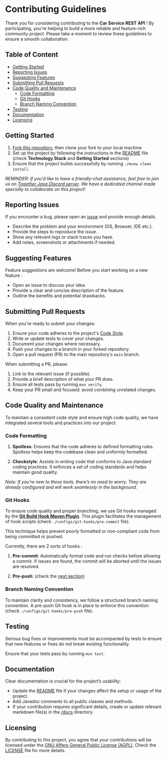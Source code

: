 # Contributing Guidelines

Thank you for considering contributing to the **Car Service REST API** ! By participating, you're helping to build a more reliable and feature-rich community project. Please take a moment to review these guidelines to ensure a smooth collaboration.

## Table of Content

* [Getting Started](#getting-started)
* [Reporting Issues](#reporting-issues)
* [Suggesting Features](#suggesting-features)
* [Submitting Pull Requests](#submitting-pull-requests)
* [Code Quality and Maintenance](#code-quality-and-maintenance)
    + [Code Formatting](#code-formatting)
    + [Git Hooks](#git-hooks)
    + [Branch Naming Convention](#branch-naming-convention)
* [Testing](#testing)
* [Documentation](#documentation)
* [Licensing](#licensing)
    
## Getting Started

1. [Fork this repository](https://docs.github.com/en/get-started/exploring-projects-on-github/contributing-to-a-project#about-forking), then clone your fork to your local machine
2. Set up the project by following the instructions in the [README](./README.md) file (check **Technology Stack** and **Getting Started** sections)
3. Ensure that the project builds successfully by running `./mvnw clean install`.

_REMINDER: If you'd like to have a friendly-chat assistance, feel free to join us on [Together Java Discord server](https://discord.com/channels/272761734820003841/1265407633758883870). We have a dedicated channel made specially to collaborate on this project!_ 

## Reporting Issues

If you encounter a bug, please open an [issue](https://docs.github.com/en/issues/tracking-your-work-with-issues/about-issues#about-issues) and provide enough details.

- Describe the problem and your environment (OS, Browser, IDE etc.).
- Provide the steps to reproduce the issue.
- Show any relevant logs or stack traces you have.
- Add notes, screenshots or attachments if needed.

## Suggesting Features

Feature suggestions are welcome! Before you start working on a new feature :
- Open an issue to discuss your idea.
- Provide a clear and concise description of the feature.
- Outline the benefits and potential drawbacks.

## Submitting Pull Requests

When you're ready to submit your changes:

1. Ensure your code adheres to the project's [Code Style](#code-quality-and-maintenance).
2. Write or update tests to cover your changes.
3. Document your changes where necessary.
4. Push your changes to a branch in your forked repository.
5. Open a pull request (PR) to the main repository's `main` branch.

When submitting a PR, please:

1. Link to the relevant issue (if possible). 
2. Provide a brief description of what your PR does.
3. Ensure all tests pass by running `mvn verify`.
4. Keep your PR small and focused: avoid combining unrelated changes.

## Code Quality and Maintenance

To maintain a consistent code style and ensure high code quality, we have integrated several tools and practices into our project:

### Code Formatting

1. **Spotless**: Ensures that the code adheres to defined formatting rules. Spotless helps keep the codebase clean and uniformly formatted.

2. **Checkstyle**: Assists in writing code that conforms to Java standard coding practices. It enforces a set of coding standards and helps maintain good quality.

_Note: If you're new to these tools, there’s no need to worry. They are already configured and will work seamlessly in the background._

### Git Hooks

To ensure code quality and proper branching, we use Git hooks managed by the [**Git Build Hook Maven Plugin**](https://github.com/rudikershaw/git-build-hook). This plugin facilitates the management of hook scripts (check `./configs/git-hooks/pre-commit` file).

This technique helps prevent poorly formatted or non-compliant code from being committed or pushed.

Currently, there are 2 sorts of hooks :

1. **Pre-commit**: Automatically format code and run checks before allowing a commit. If issues are found, the commit will be aborted until the issues are resolved.

2. **Pre-push**: (check the [next section](#branch-naming-convention))

### Branch Naming Convention

To maintain clarity and consistency, we follow a structured branch naming convention. A pre-push Git hook is in place to enforce this convention (check `./configs/git-hooks/pre-push` file).

## Testing

Serious bug fixes or improvements must be accompanied by tests to ensure that new features or fixes do not break existing functionality. 

Ensure that your tests pass by running `mvn test`.

## Documentation

Clear documentation is crucial for the project’s usability:

- Update the [README](README.md) file if your changes affect the setup or usage of the project.
- Add Javadoc comments to all public classes and methods.
- If your contribution requires significant details, create or update relevant markdown file(s) in the [/docs](./docs) directory.

## Licensing

By contributing to this project, you agree that your contributions will be licensed under the [GNU Affero General Public License (AGPL)](https://www.gnu.org/licenses/agpl-3.0.en.html). Check the [LICENSE](./LICENSE) file for more details.
